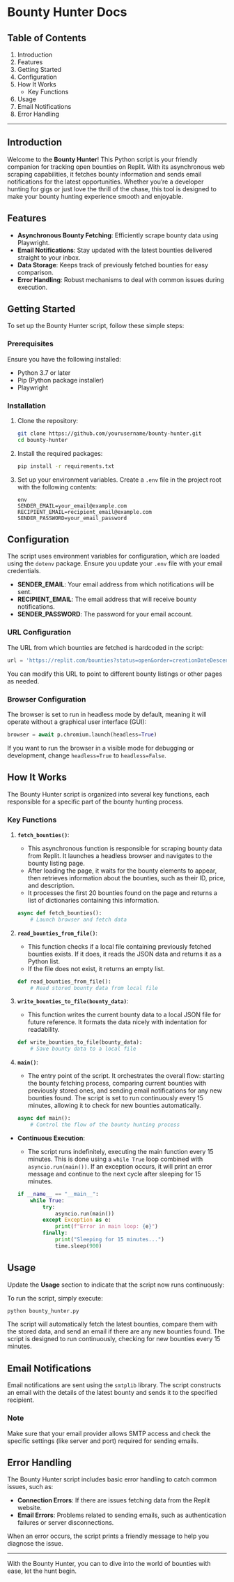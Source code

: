 # Bounty Hunter Docs

## Table of Contents

1. Introduction
2. Features
3. Getting Started
4. Configuration
5. How It Works
    - Key Functions
6. Usage
7. Email Notifications
8. Error Handling

---

## Introduction

Welcome to the **Bounty Hunter**! This Python script is your friendly companion for tracking open bounties on Replit. With its asynchronous web scraping capabilities, it fetches bounty information and sends email notifications for the latest opportunities. Whether you’re a developer hunting for gigs or just love the thrill of the chase, this tool is designed to make your bounty hunting experience smooth and enjoyable.

## Features

- **Asynchronous Bounty Fetching**: Efficiently scrape bounty data using Playwright.
- **Email Notifications**: Stay updated with the latest bounties delivered straight to your inbox.
- **Data Storage**: Keeps track of previously fetched bounties for easy comparison.
- **Error Handling**: Robust mechanisms to deal with common issues during execution.

## Getting Started

To set up the Bounty Hunter script, follow these simple steps:

### Prerequisites

Ensure you have the following installed:

- Python 3.7 or later
- Pip (Python package installer)
- Playwright

### Installation

1. Clone the repository:
    
    ```bash
    git clone https://github.com/yourusername/bounty-hunter.git
    cd bounty-hunter
    ```
    
2. Install the required packages:
    
    ```bash
    pip install -r requirements.txt
    ```
    
3. Set up your environment variables. Create a `.env` file in the project root with the following contents:
    
    ```
    env
    SENDER_EMAIL=your_email@example.com
    RECIPIENT_EMAIL=recipient_email@example.com
    SENDER_PASSWORD=your_email_password
    ```
    

## Configuration

The script uses environment variables for configuration, which are loaded using the `dotenv` package. Ensure you update your `.env` file with your email credentials.

- **SENDER_EMAIL**: Your email address from which notifications will be sent.
- **RECIPIENT_EMAIL**: The email address that will receive bounty notifications.
- **SENDER_PASSWORD**: The password for your email account.

### URL Configuration

The URL from which bounties are fetched is hardcoded in the script:

```python
url = 'https://replit.com/bounties?status=open&order=creationDateDescending'
```

You can modify this URL to point to different bounty listings or other pages as needed.

### Browser Configuration

The browser is set to run in headless mode by default, meaning it will operate without a graphical user interface (GUI):

```python
browser = await p.chromium.launch(headless=True)
```

If you want to run the browser in a visible mode for debugging or development, change `headless=True` to `headless=False`.

## How It Works

The Bounty Hunter script is organized into several key functions, each responsible for a specific part of the bounty hunting process.

### Key Functions

1. **`fetch_bounties()`**:
    - This asynchronous function is responsible for scraping bounty data from Replit. It launches a headless browser and navigates to the bounty listing page.
    - After loading the page, it waits for the bounty elements to appear, then retrieves information about the bounties, such as their ID, price, and description.
    - It processes the first 20 bounties found on the page and returns a list of dictionaries containing this information.
    
    ```python
    async def fetch_bounties():
        # Launch browser and fetch data
    ```
    
2. **`read_bounties_from_file()`**:
    - This function checks if a local file containing previously fetched bounties exists. If it does, it reads the JSON data and returns it as a Python list.
    - If the file does not exist, it returns an empty list.
    
    ```python
    def read_bounties_from_file():
        # Read stored bounty data from local file
    ```
    
3. **`write_bounties_to_file(bounty_data)`**:
    - This function writes the current bounty data to a local JSON file for future reference. It formats the data nicely with indentation for readability.
    
    ```python
    def write_bounties_to_file(bounty_data):
        # Save bounty data to a local file
    ```
    

1. **`main()`**:
    - The entry point of the script. It orchestrates the overall flow: starting the bounty fetching process, comparing current bounties with previously stored ones, and sending email notifications for any new bounties found. The script is set to run continuously every 15 minutes, allowing it to check for new bounties automatically.
    
    ```python
    async def main():
        # Control the flow of the bounty hunting process
    ```
    
- **Continuous Execution**:
    - The script runs indefinitely, executing the main function every 15 minutes. This is done using a `while True` loop combined with `asyncio.run(main())`. If an exception occurs, it will print an error message and continue to the next cycle after sleeping for 15 minutes.
    
    ```python
    if __name__ == "__main__":
        while True:
            try:
                asyncio.run(main())
            except Exception as e:
                print(f"Error in main loop: {e}")
            finally:
                print("Sleeping for 15 minutes...")
                time.sleep(900)
    ```
    

## Usage

Update the **Usage** section to indicate that the script now runs continuously:

To run the script, simply execute:

```bash
python bounty_hunter.py
```

The script will automatically fetch the latest bounties, compare them with the stored data, and send an email if there are any new bounties found. The script is designed to run continuously, checking for new bounties every 15 minutes.

## Email Notifications

Email notifications are sent using the `smtplib` library. The script constructs an email with the details of the latest bounty and sends it to the specified recipient.

### Note

Make sure that your email provider allows SMTP access and check the specific settings (like server and port) required for sending emails.

## Error Handling

The Bounty Hunter script includes basic error handling to catch common issues, such as:

- **Connection Errors**: If there are issues fetching data from the Replit website.
- **Email Errors**: Problems related to sending emails, such as authentication failures or server disconnections.

When an error occurs, the script prints a friendly message to help you diagnose the issue.

---

With the Bounty Hunter, you can to dive into the world of bounties with ease, let the hunt begin.
